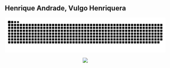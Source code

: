 ## Henrique Andrade, Vulgo Henriquera
  <source
    media="(prefers-color-scheme: dark)"
    srcset="https://raw.githubusercontent.com/platane/snk/output/github-contribution-grid-snake-dark.svg"
  />

  <img
    alt="github contribution grid snake animation"
    src="https://raw.githubusercontent.com/platane/snk/output/github-contribution-grid-snake-dark.svg"
  />
</picture>

<p align="center">
  <img src="https://github-readme-stats.vercel.app/api/top-langs/?username=henriquera00&layout=compact&langs_count=10" />
</p>

